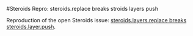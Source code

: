 #Steroids Repro: steroids.replace breaks stroids layers push

Reproduction of the open Steroids issue: [steroids.layers.replace breaks steroids.layer.push](https://github.com/AppGyver/scanner/issues/101).

